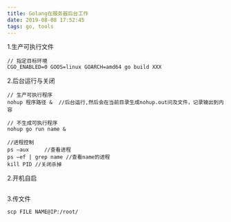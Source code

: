 ```yaml
---
title: Golang在服务器后台工作
date: 2019-08-08 17:52:45
tags: go, tools
---
```


1.生产可执行文件	

```
// 指定目标环境
CGO_ENABLED=0 GOOS=linux GOARCH=amd64 go build XXX
```



2.后台运行与关闭

```
// 生产可执行程序
nohup 程序路径 &  //后台运行,然后会在当前目录生成nohup.out问及文件，记录输出到内容

// 不生成可执行程序
nohup go run name &

//进程控制
ps –aux     //查看进程
ps –ef | grep name //查看name的进程
kill PID //关闭杀掉
```

2.开机自启

```

```

3.传文件

```
scp FILE NAME@IP:/root/
```

